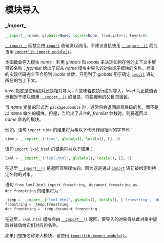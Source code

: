 # 模块导入





### \__import__

```python
__import__(name, globals=None, locals=None, fromlist=(), level=0)
```

[`__import__`](https://docs.python.org/zh-cn/3/library/functions.html#import__) 函数会由 [`import`](https://docs.python.org/zh-cn/3/reference/simple_stmts.html#import) 语句发起调用。不建议直接使用 [`__import__()`](https://docs.python.org/zh-cn/3/library/functions.html#import__) 而应该用 [`importlib.import_module()`](https://docs.python.org/zh-cn/3/library/importlib.html#importlib.import_module)。

本函数会导入模块 *name*，利用 *globals* 和 *locals* 来决定如何在包的上下文中解释该名称；*fromlist* 给出了应从 *name* 模块中导入的对象或子模块的名称。标准的实现代码完全不会用到 *locals* 参数，只用到了 *globals* 用于确定 [`import`](https://docs.python.org/zh-cn/3/reference/simple_stmts.html#import) 语句所在的包上下文。

*level* 指定是使用绝对还是相对导入，`0` 意味着仅执行绝对导入，*level* 为正数值表示相对于模块调用 [`__import__()`](https://docs.python.org/zh-cn/3/library/functions.html#import__) 的目录，将要搜索的父目录层数。

当 *name* 变量的形式为 `package.module` 时，通常将会返回最高层级的包，而不是以 *name* 命名的模块。但是，当给出了非空的 *fromlist* 参数时，则将返回以 *name* 命名的模块。

例如，语句 `import time` 的结果将为与以下代码作用相同的字节码：

```python
time = __import__('time', globals(), locals(), [], 0)
```

语句 `import lxml.html` 的结果将为以下调用：

```python
lxml = __import__('lxml.html', globals(), locals(), [], 0)
```

在这里 [`__import__()`](https://docs.python.org/zh-cn/3/library/functions.html#import__) 是返回顶层模块的，因为这是通过 [`import`](https://docs.python.org/zh-cn/3/reference/simple_stmts.html#import) 语句被绑定到特定名称的对象。

语句 `from lxml.html import fromstring, document_fromstring as doc_fromstring` 的结果将为：

```python
_temp = __import__('lxml.html', globals(), locals(), ['fromstring', 'document_fromstring'], 0)
fromstring = _temp.fromstring
doc_fromstring = _temp.document_fromstring
```

在这里，`lxml.html` 模块会由 [`__import__()`](https://docs.python.org/zh-cn/3/library/functions.html#import__) 返回，要导入的对象将从此对象中提取并赋值给它们对应的名称。

如果只想按名称导入模块，请使用 [`importlib.import_module()`](https://docs.python.org/zh-cn/3/library/importlib.html#importlib.import_module)。